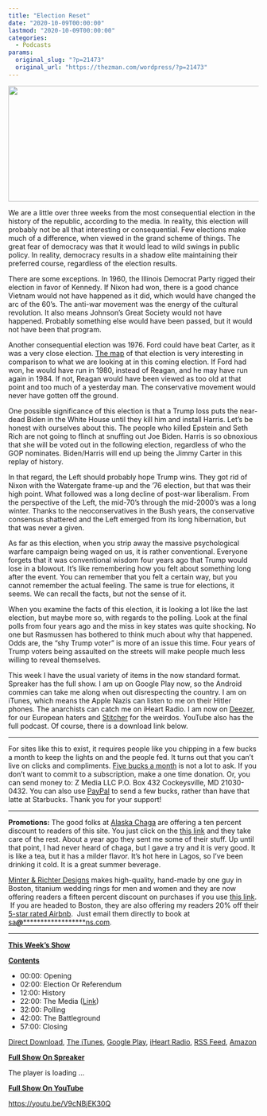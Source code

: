 ```yaml
---
title: "Election Reset"
date: "2020-10-09T00:00:00"
lastmod: "2020-10-09T00:00:00"
categories:
  - Podcasts
params:
  original_slug: "?p=21473"
  original_url: "https://thezman.com/wordpress/?p=21473"
---
```


[<img
src="http://thezman.com/wordpress/wp-content/uploads/2018/01/Power-Hour.png"
decoding="async" width="600" height="233" />](http://thezman.com/wordpress/wp-content/uploads/2018/01/Power-Hour.png)

We are a little over three weeks from the most consequential election in
the history of the republic, according to the media. In reality, this
election will probably not be all that interesting or consequential. Few
elections make much of a difference, when viewed in the grand scheme of
things. The great fear of democracy was that it would lead to wild
swings in public policy. In reality, democracy results in a shadow elite
maintaining their preferred course, regardless of the election results.

There are some exceptions. In 1960, the Illinois Democrat Party rigged
their election in favor of Kennedy. If Nixon had won, there is a good
chance Vietnam would not have happened as it did, which would have
changed the arc of the 60’s. The anti-war movement was the energy of the
cultural revolution. It also means Johnson’s Great Society would not
have happened. Probably something else would have been passed, but it
would not have been that program.

Another consequential election was 1976. Ford could have beat Carter, as
it was a very close election. [The
map](https://www.270towin.com/1976_Election/) of that election is very
interesting in comparison to what we are looking at in this coming
election. If Ford had won, he would have run in 1980, instead of Reagan,
and he may have run again in 1984. If not, Reagan would have been viewed
as too old at that point and too much of a yesterday man. The
conservative movement would never have gotten off the ground.

One possible significance of this election is that a Trump loss puts the
near-dead Biden in the White House until they kill him and install
Harris. Let’s be honest with ourselves about this. The people who killed
Epstein and Seth Rich are not going to flinch at snuffing out Joe Biden.
Harris is so obnoxious that she will be voted out in the following
election, regardless of who the GOP nominates. Biden/Harris will end up
being the Jimmy Carter in this replay of history.

In that regard, the Left should probably hope Trump wins. They got rid
of Nixon with the Watergate frame-up and the ’76 election, but that was
their high point. What followed was a long decline of post-war
liberalism. From the perspective of the Left, the mid-70’s through the
mid-2000’s was a long winter. Thanks to the neoconservatives in the Bush
years, the conservative consensus shattered and the Left emerged from
its long hibernation, but that was never a given.

As far as this election, when you strip away the massive psychological
warfare campaign being waged on us, it is rather conventional. Everyone
forgets that it was conventional wisdom four years ago that Trump would
lose in a blowout. It’s like remembering how you felt about something
long after the event. You can remember that you felt a certain way, but
you cannot remember the actual feeling. The same is true for elections,
it seems. We can recall the facts, but not the sense of it.

When you examine the facts of this election, it is looking a lot like
the last election, but maybe more so, with regards to the polling. Look
at the final polls from four years ago and the miss in key states was
quite shocking. No one but Rasmussen has bothered to think much about
why that happened. Odds are, the “shy Trump voter” is more of an issue
this time. Four years of Trump voters being assaulted on the streets
will make people much less willing to reveal themselves.

This week I have the usual variety of items in the now standard format.
Spreaker has the full show. I am up on Google Play now, so the Android
commies can take me along when out disrespecting the country. I am on
iTunes, which means the Apple Nazis can listen to me on their Hitler
phones. The anarchists can catch me on iHeart Radio. I am now on
<a href="https://www.deezer.com/show/623032" rel="noopener noreferrer"
target="_blank">Deezer</a>, for our European haters and <a
href="https://www.stitcher.com/podcast/the-z-blog-power-hour?refid=stpr"
rel="noopener noreferrer" target="_blank">Stitcher</a> for the weirdos.
YouTube also has the full podcast. Of course, there is a download link
below.

------------------------------------------------------------------------

For sites like this to exist, it requires people like you chipping in a
few bucks a month to keep the lights on and the people fed. It turns out
that you can’t live on clicks and compliments.
<a href="https://www.subscribestar.com/the-z-blog"
rel="noopener noreferrer" target="_blank">Five bucks a month</a> is not
a lot to ask. If you don’t want to commit to a subscription, make a one
time donation. Or, you can send money to: Z Media LLC P.O. Box 432
Cockeysville, MD 21030-0432. You can also use <a
href="https://www.paypal.com/cgi-bin/webscr?cmd=_s-xclick&amp;hosted_button_id=UDAS2Q8JYA6CN&amp;source=url"
rel="noopener noreferrer" target="_blank">PayPal</a> to send a few
bucks, rather than have that latte at Starbucks. Thank you for your
support!

------------------------------------------------------------------------

**Promotions:** The good folks at
<a href="https://alaskachaga.us/" rel="noopener noreferrer"
target="_blank">Alaska Chaga</a> are offering a ten percent discount to
readers of this site. You just click on the
<a href="https://alaskachaga.us/discount/ZMAN" rel="noopener noreferrer"
target="_blank">this link</a> and they take care of the rest. About a
year ago they sent me some of their stuff. Up until that point, I had
never heard of chaga, but I gave a try and it is very good. It is like a
tea, but it has a milder flavor. It’s hot here in Lagos, so I’ve been
drinking it cold. It is a great summer beverage.

<a href="https://www.minterandrichterdesigns.com/"
rel="noreferrer nofollow noopener" target="_blank">Minter &amp; Richter
Designs</a> makes high-quality, hand-made by one guy in Boston, titanium
wedding rings for men and women and they are now offering readers a
fifteen percent discount on purchases if you use
<a href="https://www.minterandrichterdesigns.com/discount/ZMAN"
rel="noreferrer nofollow noopener" target="_blank">this link</a>. 
 <span class="highlight"><span class="colour"><span class="font"><span class="size">If
you are headed to Boston, they are also offering my readers 20% off
their <a
href="https://www.airbnb.com/users/7988017/listings?user_id=7988017&amp;s=3"
rel="noopener noreferrer" target="_blank">5-star rated Airbnb</a>.  Just
email them directly to book at
<a href="mailto:sa***@*********************ns.com"
data-original-string="IwRYT8i8rtyjBapPsiJzEQ==cb7I6E869YRK6x0s8T4CnSUTUFDxS1VA1Wsgln7V4D3i0Pzm/kzUnztXCl0bmlCa22J"><span
class="apbct-email-encoder"
data-original-string="kitRWo9saHOqkFgNXVbyhw==cb7koOCLYJ1tmX9vMsVn3Vt2isKZ51qUHtpKg8p8jTNCf6XHu1ZuKxdnboMT3md0UL/"
title="This contact has been encoded by Anti-Spam by CleanTalk. Click to decode. To finish the decoding make sure that JavaScript is enabled in your browser.">sa<span
class="apbct-blur">***</span>@<span
class="apbct-blur">*********************</span>ns.com</span></a>.</span></span></span></span>

------------------------------------------------------------------------

**<u>This Week’s Show</u>**

**<u>Contents</u>**

-   00:00: Opening
-   02:00: Election Or Referendum
-   12:00: History
-   22:00: The Media (<a
    href="https://www.revolver.news/2020/10/american-democracy-is-far-more-fragile-than-you-think-six-ways-the-democrats-could-steal-the-election/"
    rel="noopener noreferrer" target="_blank">Link</a>)
-   32:00: Polling
-   42:00: The Battleground
-   57:00: Closing

<a href="https://api.spreaker.com/v2/episodes/41372374/download.mp3"
rel="noopener noreferrer" target="_blank">Direct Download</a>, <a
href="https://itunes.apple.com/us/podcast/the-z-blog-power-hour/id1262799640?mt=2"
rel="noopener noreferrer" target="_blank">The iTunes</a>, <a
href="https://podcasts.google.com/?feed=aHR0cHM6Ly93d3cuc3ByZWFrZXIuY29tL3Nob3cvMjU4OTY1Ny9lcGlzb2Rlcy9mZWVk"
rel="noopener noreferrer" target="_blank">Google Play</a>, <a href="https://www.iheart.com/podcast/the-z-blog-power-hour-29246491/"
rel="noopener noreferrer" target="_blank">iHeart Radio,</a>
<a href="https://www.spreaker.com/show/2589657/episodes/feed"
rel="noopener noreferrer" target="_blank">RSS Feed</a>, <a
href="https://music.amazon.com/podcasts/0d8bc343-742c-40fe-95c8-616ccf4cf1fa/The-Z-Blog-Power-Hour"
rel="noopener noreferrer" target="_blank">Amazon</a>

**<u>Full Show On Spreaker</u>**

The player is loading ...

<span class="widget_spinner dark"></span>

**<u>Full Show On YouTube</u>**

https://youtu.be/V9cNBjEK30Q
